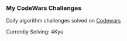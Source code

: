 ### My CodeWars Challenges

Daily algorithm challenges solved on [Codewars](https://www.codewars.com)

Currently Solving: 4Kyu